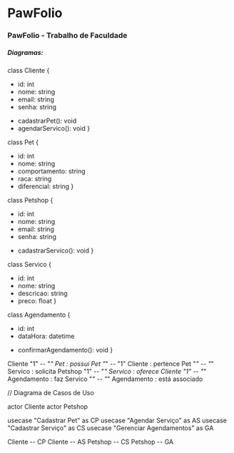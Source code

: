 <h1>PawFolio</h1>

<h3>PawFolio - Trabalho de Faculdade</h3>

<h5>Diagramas:</h5>

class Cliente {
  - id: int
  - nome: string
  - email: string
  - senha: string
  + cadastrarPet(): void
  + agendarServico(): void
}

class Pet {
  - id: int
  - nome: string
  - comportamento: string
  - raca: string
  - diferencial: string
}

class Petshop {
  - id: int
  - nome: string
  - email: string
  - senha: string
  + cadastrarServico(): void
}

class Servico {
  - id: int
  - nome: string
  - descricao: string
  - preco: float
}

class Agendamento {
  - id: int
  - dataHora: datetime
  + confirmarAgendamento(): void
}

Cliente "1" -- "*" Pet : possui
Pet "*" -- "1" Cliente : pertence
Pet "*" -- "*" Servico : solicita
Petshop "1" -- "*" Servico : oferece
Cliente "1" -- "*" Agendamento : faz
Servico "*" -- "*" Agendamento : está associado


// Diagrama de Casos de Uso

actor Cliente
actor Petshop

usecase "Cadastrar Pet" as CP
usecase "Agendar Serviço" as AS
usecase "Cadastrar Serviço" as CS
usecase "Gerenciar Agendamentos" as GA

Cliente -- CP
Cliente -- AS
Petshop -- CS
Petshop -- GA
